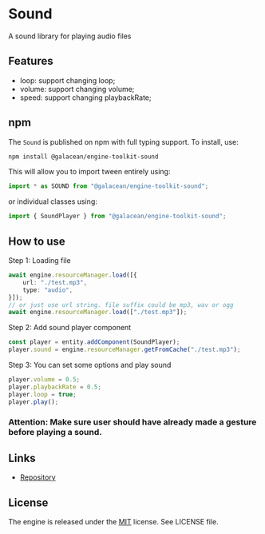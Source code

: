 # Sound

A sound library for playing audio files

## Features
- loop: support changing loop; 
- volume: support changing volume;
- speed: support changing playbackRate;

## npm

The `Sound` is published on npm with full typing support. To install, use:

```sh
npm install @galacean/engine-toolkit-sound
```

This will allow you to import tween entirely using:

```javascript
import * as SOUND from "@galacean/engine-toolkit-sound";
```

or individual classes using:

```javascript
import { SoundPlayer } from "@galacean/engine-toolkit-sound";
```

## How to use
Step 1: Loading file
```typescript
await engine.resourceManager.load([{
    url: "./test.mp3",
    type: "audio",
}]);
// or just use url string. file suffix could be mp3, wav or ogg
await engine.resourceManager.load(["./test.mp3"]);
```
Step 2: Add sound player component
```typescript
const player = entity.addComponent(SoundPlayer);
player.sound = engine.resourceManager.getFromCache("./test.mp3");
```
Step 3: You can set some options and play sound
```typescript
player.volume = 0.5;
player.playbackRate = 0.5;
player.loop = true;
player.play();
```

### Attention: Make sure user should have already made a gesture before playing a sound.
## Links

- [Repository](https://github.com/galacean/engine-toolkit)

## License

The engine is released under the [MIT](https://opensource.org/licenses/MIT) license. See LICENSE file.
